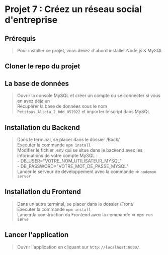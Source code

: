 # Projet 7 : Créez un réseau social d'entreprise

## Prérequis
> Pour installer ce projet, vous devez d'abord installer Node.js & MySQL

## Cloner le repo du projet

## La base de données
> Ouvrir la console MySQL et créer un compte ou se connecter si vous en avez déjà un <br />
> Récupérer la base de données sous le nom `Petitpas_Alicia_2_bdd_052022` et importer le script dans MySQL

## Installation du Backend
> Dans le terminal, se placer dans le dossier /Back/ <br />
> Executer la commande `npm install` <br />
> Modifier le fichier .env qui se situe dans le backend avec les informations de votre compte MySQL : <br />
    - DB_USER="VOTRE_NOM_UTILISATEUR_MYSQL" <br />
    - DB_PASSWORD="VOTRE_MOT_DE_PASSE_MYSQL" <br />
> Lancer le serveur de développement avec la commande => `nodemon server`

## Installation du Frontend
> Dans un autre terminal, se placer dans le dossier /Front/ <br />
> Executer la commande `npm install` <br />
> Lancer la construction du Frontend avec la commande => `npm run serve`

## Lancer l'application
> Ouvrir l'application en cliquant sur `http://localhost:8080/`
